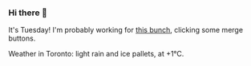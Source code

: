 ### Hi there :wave:

It's Tuesday! I'm probably working for [this bunch](https://github.com/kohofinancial), clicking some merge buttons.

Weather in Toronto: light rain and ice pallets, at +1°C.
